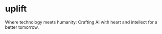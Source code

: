 # uplift
Where technology meets humanity: Crafting AI with heart and intellect for a better tomorrow.
